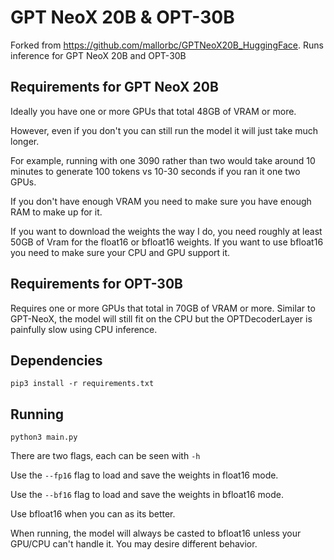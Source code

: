 # GPT NeoX 20B & OPT-30B

Forked from https://github.com/mallorbc/GPTNeoX20B_HuggingFace. Runs inference for GPT NeoX 20B and OPT-30B

## Requirements for GPT NeoX 20B

Ideally you have one or more GPUs that total 48GB of VRAM or more.

However, even if you don't you can still run the model it will just take much longer.  

For example, running with one 3090 rather than two would take around 10 minutes to generate 100 tokens vs 10-30 seconds if you ran it one two GPUs.

If you don't have enough VRAM you need to make sure you have enough RAM to make up for it.

If you want to download the weights the way I do, you need roughly at least 50GB of Vram for the float16 or bfloat16 weights. If you want to use bfloat16 you need to make sure your CPU and GPU support it.

## Requirements for OPT-30B

Requires one or more GPUs that total in 70GB of VRAM or more. Similar to GPT-NeoX, the model will still fit on the CPU but the OPTDecoderLayer is painfully slow using CPU inference.


## Dependencies
```pip3 install -r requirements.txt```


## Running
```
python3 main.py
```

There are two flags, each can be seen with ```-h```

Use the ```--fp16``` flag to load and save the weights in float16 mode.

Use the ```--bf16``` flag to load and save the weights in bfloat16 mode.

Use bfloat16 when you can as its better.

When running, the model will always be casted to bfloat16 unless your GPU/CPU can't handle it.  You may desire different behavior.
